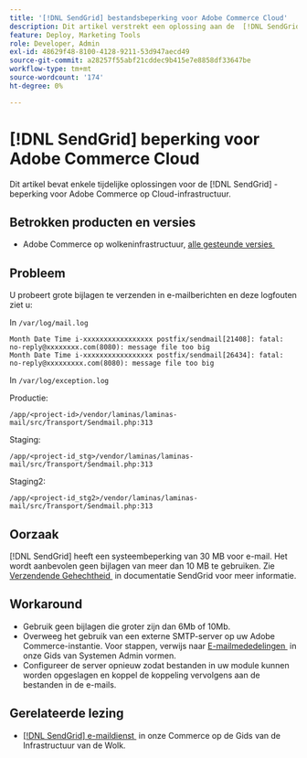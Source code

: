 ```yaml
---
title: '[!DNL SendGrid] bestandsbeperking voor Adobe Commerce Cloud'
description: Dit artikel verstrekt een oplossing aan de  [!DNL SendGrid]  beperking voor Adobe Commerce op wolkeninfrastructuur.
feature: Deploy, Marketing Tools
role: Developer, Admin
exl-id: 48629f48-8100-4128-9211-53d947aecd49
source-git-commit: a28257f55abf21cddec9b415e7e8858df33647be
workflow-type: tm+mt
source-wordcount: '174'
ht-degree: 0%

---
```


# [!DNL SendGrid] beperking voor Adobe Commerce Cloud

Dit artikel bevat enkele tijdelijke oplossingen voor de [!DNL SendGrid] -beperking voor Adobe Commerce op Cloud-infrastructuur.

## Betrokken producten en versies

* Adobe Commerce op wolkeninfrastructuur, [&#x200B; alle gesteunde versies &#x200B;](https://magento.com/sites/default/files/magento-software-lifecycle-policy.pdf)


## Probleem

U probeert grote bijlagen te verzenden in e-mailberichten en deze logfouten ziet u:

In `/var/log/mail.log`

```shell
Month Date Time i-xxxxxxxxxxxxxxxxx postfix/sendmail[21408]: fatal: no-reply@xxxxxxxx.com(8080): message file too big
Month Date Time i-xxxxxxxxxxxxxxxxx postfix/sendmail[26434]: fatal: no-reply@xxxxxxxxx.com(8080): message file too big
```

In `/var/log/exception.log`

Productie:

`/app/<project-id>/vendor/laminas/laminas-mail/src/Transport/Sendmail.php:313`

Staging:

`/app/<project-id_stg>/vendor/laminas/laminas-mail/src/Transport/Sendmail.php:313`

Staging2:

`/app/<project-id_stg2>/vendor/laminas/laminas-mail/src/Transport/Sendmail.php:313`

## Oorzaak

[!DNL SendGrid] heeft een systeembeperking van 30 MB voor e-mail. Het wordt aanbevolen geen bijlagen van meer dan 10 MB te gebruiken. Zie [&#x200B; Verzendende Gehechtheid &#x200B;](https://docs.sendgrid.com/ui/sending-email/attachments-with-digioh) in documentatie SendGrid voor meer informatie.

## Workaround

* Gebruik geen bijlagen die groter zijn dan 6Mb of 10Mb.
* Overweeg het gebruik van een externe SMTP-server op uw Adobe Commerce-instantie. Voor stappen, verwijs naar [&#x200B; E-mailmededelingen &#x200B;](https://experienceleague.adobe.com/docs/commerce-admin/systems/communications/email-communications.html?lang=nl-NL) in onze Gids van Systemen Admin vormen.
* Configureer de server opnieuw zodat bestanden in uw module kunnen worden opgeslagen en koppel de koppeling vervolgens aan de bestanden in de e-mails.

## Gerelateerde lezing

* [[!DNL SendGrid]  e-maildienst &#x200B;](https://experienceleague.adobe.com/docs/commerce-cloud-service/user-guide/project/sendgrid.html?lang=nl-NL) in onze Commerce op de Gids van de Infrastructuur van de Wolk.
